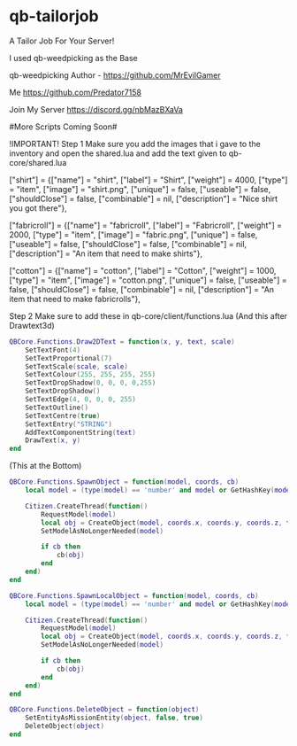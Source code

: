 # qb-tailorjob
A Tailor Job For Your Server!

I used qb-weedpicking as the Base

qb-weedpicking Author - 
https://github.com/MrEvilGamer

Me
https://github.com/Predator7158

Join My Server
https://discord.gg/nbMazBXaVa

#More Scripts Coming Soon#

!IMPORTANT!
Step 1
Make sure you add the images that i gave to the inventory and open the shared.lua and add the text given to
qb-core/shared.lua

["shirt"] 					 = {["name"] = "shirt", 					["label"] = "Shirt", 					["weight"] = 4000, 		["type"] = "item", 		["image"] = "shirt.png", 				["unique"] = false, 	["useable"] = false, 	["shouldClose"] = false,  ["combinable"] = nil,   ["description"] = "Nice shirt you got there"},

["fabricroll"] 					 = {["name"] = "fabricroll", 					["label"] = "Fabricroll", 				["weight"] = 2000, 		["type"] = "item", 		["image"] = "fabric.png", 				["unique"] = false, 	["useable"] = false, 	["shouldClose"] = false,  ["combinable"] = nil,   ["description"] = "An item that need to make shirts"},

["cotton"] 					 = {["name"] = "cotton", 					["label"] = "Cotton", 				        ["weight"] = 1000, 		["type"] = "item", 		["image"] = "cotton.png", 				["unique"] = false, 	["useable"] = false, 	["shouldClose"] = false,  ["combinable"] = nil,   ["description"] = "An item that need to make fabricrolls"},

Step 2
Make sure to add these in qb-core/client/functions.lua
(And this after Drawtext3d) 

```lua
QBCore.Functions.Draw2DText = function(x, y, text, scale)
    SetTextFont(4)
    SetTextProportional(7)
    SetTextScale(scale, scale)
    SetTextColour(255, 255, 255, 255)
    SetTextDropShadow(0, 0, 0, 0,255)
    SetTextDropShadow()
    SetTextEdge(4, 0, 0, 0, 255)
    SetTextOutline()
    SetTextCentre(true)
    SetTextEntry("STRING")
    AddTextComponentString(text)
    DrawText(x, y)
end
```



(This at the Bottom)

```lua
QBCore.Functions.SpawnObject = function(model, coords, cb)
    local model = (type(model) == 'number' and model or GetHashKey(model))

    Citizen.CreateThread(function()
        RequestModel(model)
        local obj = CreateObject(model, coords.x, coords.y, coords.z, true, false, true)
        SetModelAsNoLongerNeeded(model)

        if cb then
            cb(obj)
        end
    end)
end
```
```lua
QBCore.Functions.SpawnLocalObject = function(model, coords, cb)
    local model = (type(model) == 'number' and model or GetHashKey(model))

    Citizen.CreateThread(function()
        RequestModel(model)
        local obj = CreateObject(model, coords.x, coords.y, coords.z, false, false, true)
        SetModelAsNoLongerNeeded(model)

        if cb then
            cb(obj)
        end
    end)
end
```
```lua
QBCore.Functions.DeleteObject = function(object)
    SetEntityAsMissionEntity(object, false, true)
    DeleteObject(object)
end
```
